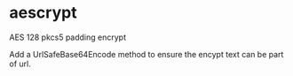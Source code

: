 # aescrypt
AES 128 pkcs5 padding encrypt

Add a UrlSafeBase64Encode method to ensure the encypt text can be part of url.
